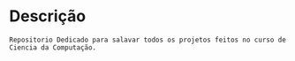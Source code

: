 # Descrição
    Repositorio Dedicado para salavar todos os projetos feitos no curso de Ciencia da Computação.
